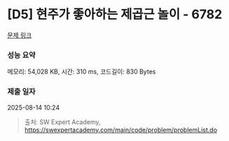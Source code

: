 # [D5] 현주가 좋아하는 제곱근 놀이 - 6782 

[문제 링크](https://swexpertacademy.com/main/code/problem/problemDetail.do?contestProbId=AWgqsAlKr9sDFAW0) 

### 성능 요약

메모리: 54,028 KB, 시간: 310 ms, 코드길이: 830 Bytes

### 제출 일자

2025-08-14 10:24



> 출처: SW Expert Academy, https://swexpertacademy.com/main/code/problem/problemList.do